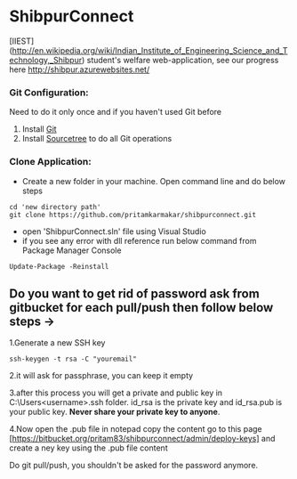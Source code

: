 # ShibpurConnect
[IIEST] (http://en.wikipedia.org/wiki/Indian_Institute_of_Engineering_Science_and_Technology,_Shibpur) student's welfare web-application, see our progress here http://shibpur.azurewebsites.net/

### Git Configuration:
Need to do it only once and if you haven't used Git before

1. Install [Git](http://git-scm.com/downloads)  
2. Install [Sourcetree](http://www.sourcetreeapp.com/) to do all Git operations 

### Clone Application:

* Create a new folder in your machine. Open command line and do below steps
```
cd 'new directory path'
git clone https://github.com/pritamkarmakar/shibpurconnect.git
```
* open 'ShibpurConnect.sln' file using Visual Studio
* if you see any error with dll reference run below command from Package Manager Console
```
Update-Package -Reinstall
```


## Do you want to get rid of password ask from gitbucket for each pull/push then follow below steps ->
 
1.Generate a new SSH key
```
ssh-keygen -t rsa -C "youremail"
```
2.it will ask for passphrase, you can keep it empty

3.after this process you will get a private and public key in C:\Users\<username>\.ssh folder. id_rsa is the private key and id_rsa.pub is your public key. **Never share your private key to anyone**.

4.Now open the .pub file in notepad copy the content go to this page [https://bitbucket.org/pritam83/shibpurconnect/admin/deploy-keys] and create a ney key using the .pub file content 

Do git pull/push, you shouldn't be asked for the password anymore.